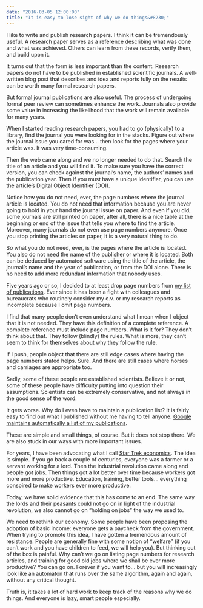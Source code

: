 ```yaml
---
date: "2016-03-05 12:00:00"
title: "It is easy to lose sight of why we do things&#8230;"
---
```




I like to write and publish research papers. I think it can be tremendously useful. A research paper serves as a reference describing what was done and what was achieved. Others can learn from these records, verify them, and build upon it.

It turns out that the form is less important than the content. Research papers do not have to be published in established scientific journals. A well-written blog post that describes and idea and reports fully on the results can be worth many formal research papers.

But formal journal publications are also useful. The process of undergoing formal peer review can sometimes enhance the work. Journals also provide some value in increasing the likelihood that the work will remain available for many years.

When I started reading research papers, you had to go (physically) to a library, find the journal you were looking for in the stacks. Figure out where the journal issue you cared for was&hellip; then look for the pages where your article was. It was very time-consuming.

Then the web came along and we no longer needed to do that. Search the title of an article and you will find it. To make sure you have the correct version, you can check against the journal&rsquo;s name, the authors&rsquo; names and the publication year. Then if you must have a unique identifier, you can use the article&rsquo;s Digital Object Identifier (DOI).

Notice how you do not need, ever, the page numbers where the journal article is located. You do not need that information because you are never going to hold in your hand the journal issue on paper. And even if you did, some journals are still printed on paper, after all, there is a nice table at the beginning or end of the issue that tells you where to find the article. Moreover, many journals do not even use page numbers anymore. Once you stop printing the articles on paper, it is a very natural thing to do.

So what you do not need, ever, is the pages where the article is located. You also do not need the name of the publisher or where it is located. Both can be deduced by automated software using the title of the article, the journal&rsquo;s name and the year of publication, or from the DOI alone. There is no need to add more redundant information that nobody uses.

Five years ago or so, I decided to at least drop page numbers from [my list of publications](https://lemire.me/en/publications.html). Ever since it has been a fight with colleagues and bureaucrats who routinely consider my c.v. or my research reports as incomplete because I omit page numbers.

I find that many people don&rsquo;t even understand what I mean when I object that it is not needed. They have this definition of a complete reference. A complete reference must include page numbers. What is it for? They don&rsquo;t think about that. They follow (blindly) the rules. What is more, they can&rsquo;t seem to think for themselves about why they follow the rule.

If I push, people object that there are still edge cases where having the page numbers stated helps. Sure. And there are still cases where horses and carriages are appropriate too.

Sadly, some of these people are established scientists. Believe it or not, some of these people have difficulty putting into question their assumptions. Scientists can be extremely conservative, and not always in the good sense of the word.

It gets worse. Why do I even have to maintain a publication list? It is fairly easy to find out what I published without me having to tell anyone. [Google maintains automatically a list of my publications](https://scholar.google.com/citations?hl=fr&#038;user=q1ja-G8AAAAJ&#038;view_op=list_works&#038;sortby=pubdate).

These are simple and small things, of course. But it does not stop there. We are also stuck in our ways with more important issues.

For years, I have been advocating what I call [Star Trek economics](/lemire/blog/2013/10/17/toward-star-trek-economics/). The idea is simple. If you go back a couple of centuries, everyone was a farmer or a servant working for a lord. Then the industrial revolution came along and people got jobs. Then things got a lot better over time because workers got more and more productive. Education, training, better tools&hellip; everything conspired to make workers ever more productive.

Today, we have solid evidence that this has come to an end. The same way the lords and their peasants could not go on in light of the industrial revolution, we also cannot go on &ldquo;holding on jobs&rdquo; the way we used to.

We need to rethink our economy. Some people have been proposing the adoption of basic income: everyone gets a paycheck from the government. When trying to promote this idea, I have gotten a tremendous amount of resistance. People are generally fine with some notion of &ldquo;welfare&rdquo; (if you can&rsquo;t work and you have children to feed, we will help you). But thinking out of the box is painful.
Why can&rsquo;t we go on listing page numbers for research articles, and training for good old jobs where we shall be ever more productive? You can go on. Forever if you want to&hellip; but you will increasingly look like an automaton that runs over the same algorithm, again and again, without any critical thought.

Truth is, it takes a lot of hard work to keep track of the reasons why we do things. And everyone is lazy, smart people especially.

